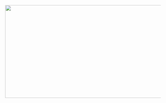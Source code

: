 <a href="https://www.gitanimals.org/en_US?utm_medium=image&utm_source=Junhyung-01&utm_content=farm">
<img
  src="https://render.gitanimals.org/farms/Junhyung-01"
  width="600"
  height="300"
/>
</a>
